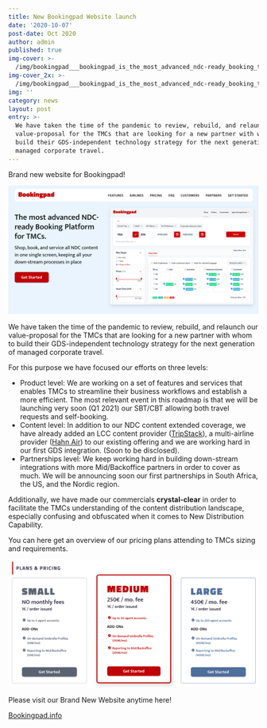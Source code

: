 ```yaml
---
title: New Bookingpad Website launch
date: '2020-10-07'
post-date: Oct 2020
author: admin
published: true
img-cover: >-
  /img/bookingpad___bookingpad_is_the_most_advanced_ndc-ready_booking_tool_for_tmcs.png
img-cover_2x: >-
  /img/bookingpad___bookingpad_is_the_most_advanced_ndc-ready_booking_tool_for_tmcs.png
img: ''
category: news
layout: post
entry: >-
  We have taken the time of the pandemic to review, rebuild, and relaunch our
  value-proposal for the TMCs that are looking for a new partner with whom to
  build their GDS-independent technology strategy for the next generation of
  managed corporate travel.
---
```

Brand new website for Bookingpad!

![Bookingpad brand newe Website](/img/bookingpad___bookingpad_is_the_most_advanced_ndc-ready_booking_tool_for_tmcs.png)



We have taken the time of the pandemic to review, rebuild, and relaunch our value-proposal for the TMCs that are looking for a new partner with whom to build their GDS-independent technology strategy for the next generation of managed corporate travel.

For this purpose we have focused our efforts on three levels:

* Product level: We are working on a set of features and services that enables TMCs to streamline their business workflows and establish a more efficient. The most relevant event in this roadmap is that we will be launching very soon (Q1 2021) our SBT/CBT allowing both travel requests and self-booking.
* Content level: In addition to our NDC content extended coverage, we have already added an LCC content provider ([TripStack](https://www.tripstack.com/)), a multi-airline provider ([Hahn Air](https://www.hahnair.com/en)) to our existing offering and we are working hard in our first GDS integration. (Soon to be disclosed).
* Partnerships level: We keep working hard in building down-stream integrations with more Mid/Backoffice partners in order to cover as much. We will be announcing soon our first partnerships in South Africa, the US, and the Nordic region.

Additionally, we have made our commercials **crystal-clear** in order to facilitate the TMCs understanding of the content distribution landscape, especially confusing and obfuscated when it comes to New Distribution Capability.

You can here get an overview of our pricing plans attending to TMCs sizing and requirements.

![Bookingpad Pricing Plans](/img/bookingpad___bookingpad_is_the_most_advanced_ndc-ready_booking_tool_for_travel_agents_.png)

Please visit our Brand New Website anytime here!

[Bookingpad.info](https://bookingpad.info/)

